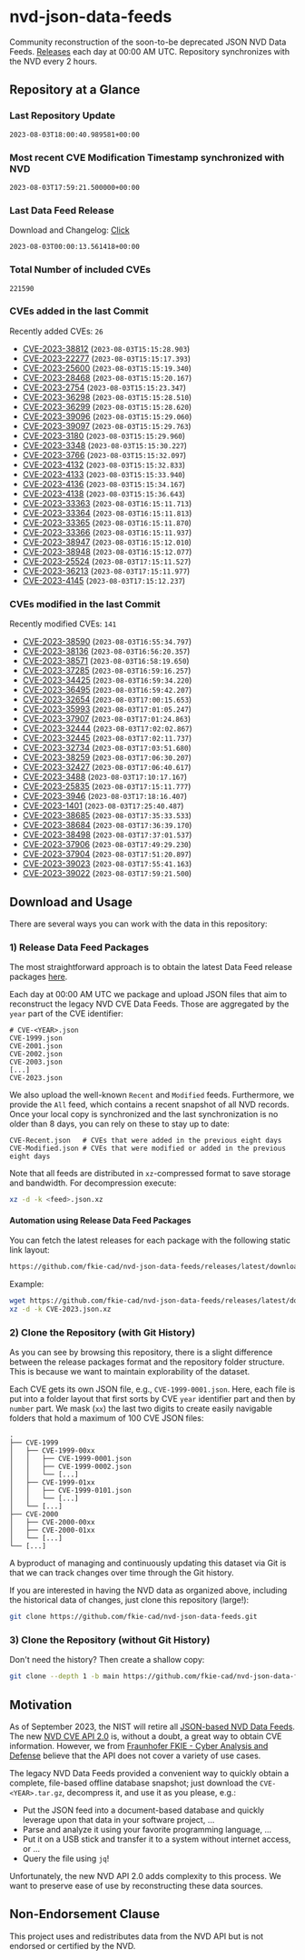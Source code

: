 # nvd-json-data-feeds

Community reconstruction of the soon-to-be deprecated JSON NVD Data Feeds. 
[Releases](https://github.com/fkie-cad/nvd-json-data-feeds/releases/latest) each day at 00:00 AM UTC.
Repository synchronizes with the NVD every 2 hours.

## Repository at a Glance

### Last Repository Update

```plain
2023-08-03T18:00:40.989581+00:00
```

### Most recent CVE Modification Timestamp synchronized with NVD

```plain
2023-08-03T17:59:21.500000+00:00
```

### Last Data Feed Release

Download and Changelog: [Click](https://github.com/fkie-cad/nvd-json-data-feeds/releases/latest)

```plain
2023-08-03T00:00:13.561418+00:00
```

### Total Number of included CVEs

```plain
221590
```

### CVEs added in the last Commit

Recently added CVEs: `26`

* [CVE-2023-38812](CVE-2023/CVE-2023-388xx/CVE-2023-38812.json) (`2023-08-03T15:15:28.903`)
* [CVE-2023-22277](CVE-2023/CVE-2023-222xx/CVE-2023-22277.json) (`2023-08-03T15:15:17.393`)
* [CVE-2023-25600](CVE-2023/CVE-2023-256xx/CVE-2023-25600.json) (`2023-08-03T15:15:19.340`)
* [CVE-2023-28468](CVE-2023/CVE-2023-284xx/CVE-2023-28468.json) (`2023-08-03T15:15:20.167`)
* [CVE-2023-2754](CVE-2023/CVE-2023-27xx/CVE-2023-2754.json) (`2023-08-03T15:15:23.347`)
* [CVE-2023-36298](CVE-2023/CVE-2023-362xx/CVE-2023-36298.json) (`2023-08-03T15:15:28.510`)
* [CVE-2023-36299](CVE-2023/CVE-2023-362xx/CVE-2023-36299.json) (`2023-08-03T15:15:28.620`)
* [CVE-2023-39096](CVE-2023/CVE-2023-390xx/CVE-2023-39096.json) (`2023-08-03T15:15:29.060`)
* [CVE-2023-39097](CVE-2023/CVE-2023-390xx/CVE-2023-39097.json) (`2023-08-03T15:15:29.763`)
* [CVE-2023-3180](CVE-2023/CVE-2023-31xx/CVE-2023-3180.json) (`2023-08-03T15:15:29.960`)
* [CVE-2023-3348](CVE-2023/CVE-2023-33xx/CVE-2023-3348.json) (`2023-08-03T15:15:30.227`)
* [CVE-2023-3766](CVE-2023/CVE-2023-37xx/CVE-2023-3766.json) (`2023-08-03T15:15:32.097`)
* [CVE-2023-4132](CVE-2023/CVE-2023-41xx/CVE-2023-4132.json) (`2023-08-03T15:15:32.833`)
* [CVE-2023-4133](CVE-2023/CVE-2023-41xx/CVE-2023-4133.json) (`2023-08-03T15:15:33.940`)
* [CVE-2023-4136](CVE-2023/CVE-2023-41xx/CVE-2023-4136.json) (`2023-08-03T15:15:34.167`)
* [CVE-2023-4138](CVE-2023/CVE-2023-41xx/CVE-2023-4138.json) (`2023-08-03T15:15:36.643`)
* [CVE-2023-33363](CVE-2023/CVE-2023-333xx/CVE-2023-33363.json) (`2023-08-03T16:15:11.713`)
* [CVE-2023-33364](CVE-2023/CVE-2023-333xx/CVE-2023-33364.json) (`2023-08-03T16:15:11.813`)
* [CVE-2023-33365](CVE-2023/CVE-2023-333xx/CVE-2023-33365.json) (`2023-08-03T16:15:11.870`)
* [CVE-2023-33366](CVE-2023/CVE-2023-333xx/CVE-2023-33366.json) (`2023-08-03T16:15:11.937`)
* [CVE-2023-38947](CVE-2023/CVE-2023-389xx/CVE-2023-38947.json) (`2023-08-03T16:15:12.010`)
* [CVE-2023-38948](CVE-2023/CVE-2023-389xx/CVE-2023-38948.json) (`2023-08-03T16:15:12.077`)
* [CVE-2023-25524](CVE-2023/CVE-2023-255xx/CVE-2023-25524.json) (`2023-08-03T17:15:11.527`)
* [CVE-2023-36213](CVE-2023/CVE-2023-362xx/CVE-2023-36213.json) (`2023-08-03T17:15:11.977`)
* [CVE-2023-4145](CVE-2023/CVE-2023-41xx/CVE-2023-4145.json) (`2023-08-03T17:15:12.237`)


### CVEs modified in the last Commit

Recently modified CVEs: `141`

* [CVE-2023-38590](CVE-2023/CVE-2023-385xx/CVE-2023-38590.json) (`2023-08-03T16:55:34.797`)
* [CVE-2023-38136](CVE-2023/CVE-2023-381xx/CVE-2023-38136.json) (`2023-08-03T16:56:20.357`)
* [CVE-2023-38571](CVE-2023/CVE-2023-385xx/CVE-2023-38571.json) (`2023-08-03T16:58:19.650`)
* [CVE-2023-37285](CVE-2023/CVE-2023-372xx/CVE-2023-37285.json) (`2023-08-03T16:59:16.257`)
* [CVE-2023-34425](CVE-2023/CVE-2023-344xx/CVE-2023-34425.json) (`2023-08-03T16:59:34.220`)
* [CVE-2023-36495](CVE-2023/CVE-2023-364xx/CVE-2023-36495.json) (`2023-08-03T16:59:42.207`)
* [CVE-2023-32654](CVE-2023/CVE-2023-326xx/CVE-2023-32654.json) (`2023-08-03T17:00:15.653`)
* [CVE-2023-35993](CVE-2023/CVE-2023-359xx/CVE-2023-35993.json) (`2023-08-03T17:01:05.247`)
* [CVE-2023-37907](CVE-2023/CVE-2023-379xx/CVE-2023-37907.json) (`2023-08-03T17:01:24.863`)
* [CVE-2023-32444](CVE-2023/CVE-2023-324xx/CVE-2023-32444.json) (`2023-08-03T17:02:02.867`)
* [CVE-2023-32445](CVE-2023/CVE-2023-324xx/CVE-2023-32445.json) (`2023-08-03T17:02:11.737`)
* [CVE-2023-32734](CVE-2023/CVE-2023-327xx/CVE-2023-32734.json) (`2023-08-03T17:03:51.680`)
* [CVE-2023-38259](CVE-2023/CVE-2023-382xx/CVE-2023-38259.json) (`2023-08-03T17:06:30.207`)
* [CVE-2023-32427](CVE-2023/CVE-2023-324xx/CVE-2023-32427.json) (`2023-08-03T17:06:40.617`)
* [CVE-2023-3488](CVE-2023/CVE-2023-34xx/CVE-2023-3488.json) (`2023-08-03T17:10:17.167`)
* [CVE-2023-25835](CVE-2023/CVE-2023-258xx/CVE-2023-25835.json) (`2023-08-03T17:15:11.777`)
* [CVE-2023-3946](CVE-2023/CVE-2023-39xx/CVE-2023-3946.json) (`2023-08-03T17:18:16.407`)
* [CVE-2023-1401](CVE-2023/CVE-2023-14xx/CVE-2023-1401.json) (`2023-08-03T17:25:40.487`)
* [CVE-2023-38685](CVE-2023/CVE-2023-386xx/CVE-2023-38685.json) (`2023-08-03T17:35:33.533`)
* [CVE-2023-38684](CVE-2023/CVE-2023-386xx/CVE-2023-38684.json) (`2023-08-03T17:36:39.170`)
* [CVE-2023-38498](CVE-2023/CVE-2023-384xx/CVE-2023-38498.json) (`2023-08-03T17:37:01.537`)
* [CVE-2023-37906](CVE-2023/CVE-2023-379xx/CVE-2023-37906.json) (`2023-08-03T17:49:29.230`)
* [CVE-2023-37904](CVE-2023/CVE-2023-379xx/CVE-2023-37904.json) (`2023-08-03T17:51:20.897`)
* [CVE-2023-39023](CVE-2023/CVE-2023-390xx/CVE-2023-39023.json) (`2023-08-03T17:55:41.163`)
* [CVE-2023-39022](CVE-2023/CVE-2023-390xx/CVE-2023-39022.json) (`2023-08-03T17:59:21.500`)


## Download and Usage

There are several ways you can work with the data in this repository:

### 1) Release Data Feed Packages

The most straightforward approach is to obtain the latest Data Feed release packages [here](https://github.com/fkie-cad/nvd-json-data-feeds/releases/latest).

Each day at 00:00 AM UTC we package and upload JSON files that aim to reconstruct the legacy NVD CVE Data Feeds.
Those are aggregated by the `year` part of the CVE identifier:

```
# CVE-<YEAR>.json
CVE-1999.json
CVE-2001.json
CVE-2002.json
CVE-2003.json
[...]
CVE-2023.json
```

We also upload the well-known `Recent` and `Modified` feeds.
Furthermore, we provide the `All` feed, which contains a recent snapshot of all NVD records.
Once your local copy is synchronized and the last synchronization is no older than 8 days, you can rely on these to stay up to date:

```plain
CVE-Recent.json   # CVEs that were added in the previous eight days
CVE-Modified.json # CVEs that were modified or added in the previous eight days
```

Note that all feeds are distributed in `xz`-compressed format to save storage and bandwidth.
For decompression execute:

```sh
xz -d -k <feed>.json.xz
```


#### Automation using Release Data Feed Packages

You can fetch the latest releases for each package with the following static link layout:

```sh
https://github.com/fkie-cad/nvd-json-data-feeds/releases/latest/download/CVE-<YEAR>.json.xz
```

Example:

```sh
wget https://github.com/fkie-cad/nvd-json-data-feeds/releases/latest/download/CVE-2023.json.xz
xz -d -k CVE-2023.json.xz
```

### 2) Clone the Repository (with Git History)

As you can see by browsing this repository, there is a slight difference between the release packages format and the repository folder structure.
This is because we want to maintain explorability of the dataset.

Each CVE gets its own JSON file, e.g., `CVE-1999-0001.json`.
Here, each file is put into a folder layout that first sorts by CVE `year` identifier part and then by `number` part.
We mask (`xx`) the last two digits to create easily navigable folders that hold a maximum of 100 CVE JSON files:

```plain
.
├── CVE-1999
│   ├── CVE-1999-00xx
│   │   ├── CVE-1999-0001.json
│   │   ├── CVE-1999-0002.json
│   │   └── [...]
│   ├── CVE-1999-01xx
│   │   ├── CVE-1999-0101.json
│   │   └── [...]
│   └── [...]
├── CVE-2000
│   ├── CVE-2000-00xx
│   ├── CVE-2000-01xx
│   └── [...]
└── [...]
```

A byproduct of managing and continuously updating this dataset via Git is that we can track changes over time through the Git history.

If you are interested in having the NVD data as organized above, including the historical data of changes, just clone this repository (large!):

```sh
git clone https://github.com/fkie-cad/nvd-json-data-feeds.git
```

### 3) Clone the Repository (without Git History)

Don't need the history? Then create a shallow copy:

```sh
git clone --depth 1 -b main https://github.com/fkie-cad/nvd-json-data-feeds.git
```

## Motivation

As of September 2023, the NIST will retire all [JSON-based NVD Data Feeds](https://nvd.nist.gov/vuln/data-feeds#divRetirementBanner-1).
The new [NVD CVE API 2.0](https://nvd.nist.gov/developers/vulnerabilities) is, without a doubt, a great way to obtain CVE information.
However, we from [Fraunhofer FKIE - Cyber Analysis and Defense](https://www.fkie.fraunhofer.de/en/departments/cad.html) believe that the API does not cover a variety of use cases.

The legacy NVD Data Feeds provided a convenient way to quickly obtain a complete, file-based offline database snapshot; just download the `CVE-<YEAR>.tar.gz`, decompress it, and use it as you please, e.g.:

* Put the JSON feed into a document-based database and quickly leverage upon that data in your software project, ...
* Parse and analyze it using your favorite programming language, ...
* Put it on a USB stick and transfer it to a system without internet access, or ...
* Query the file using `jq`!

Unfortunately, the new NVD API 2.0 adds complexity to this process.
We want to preserve ease of use by reconstructing these data sources.

## Non-Endorsement Clause

This project uses and redistributes data from the NVD API but is not endorsed or certified by the NVD.